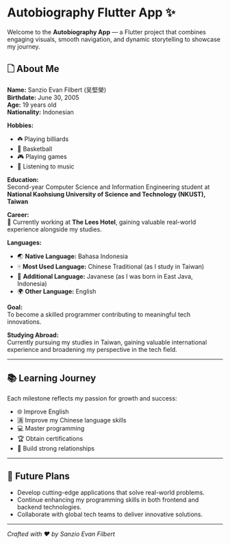 # Autobiography Flutter App ✨

Welcome to the **Autobiography App** — a Flutter project that combines engaging visuals, smooth navigation, and dynamic storytelling to showcase my journey.

## 🗋 About Me

**Name:** Sanzio Evan Filbert (吴堅榮)  
**Birthdate:** June 30, 2005  
**Age:** 19 years old  
**Nationality:** Indonesian  

**Hobbies:**  
- ☘️ Playing billiards  
- 🏀 Basketball  
- 🎮 Playing games  
- 🎵 Listening to music  

**Education:**  
Second-year Computer Science and Information Engineering student at **National Kaohsiung University of Science and Technology (NKUST), Taiwan** 

**Career:**  
💼 Currently working at **The Lees Hotel**, gaining valuable real-world experience alongside my studies.

**Languages:**  
- 🌏 **Native Language:** Bahasa Indonesia  
- 🀄 **Most Used Language:** Chinese Traditional (as I study in Taiwan)  
- 🌱 **Additional Language:** Javanese (as I was born in East Java, Indonesia)  
- 🌍 **Other Language:** English  

**Goal:**  
To become a skilled programmer contributing to meaningful tech innovations.  

**Studying Abroad:**  
Currently pursuing my studies in Taiwan, gaining valuable international experience and broadening my perspective in the tech field.

---

## 📚 Learning Journey

Each milestone reflects my passion for growth and success:

- 🌐 Improve English
- 🈵 Improve my Chinese language skills  
- 💻 Master programming  
- 🏆 Obtain certifications  
- 🤝 Build strong relationships  

---

## 🚀 Future Plans

- Develop cutting-edge applications that solve real-world problems.  
- Continue enhancing my programming skills in both frontend and backend technologies.  
- Collaborate with global tech teams to deliver innovative solutions.  

---

*Crafted with ❤️ by Sanzio Evan Filbert*
